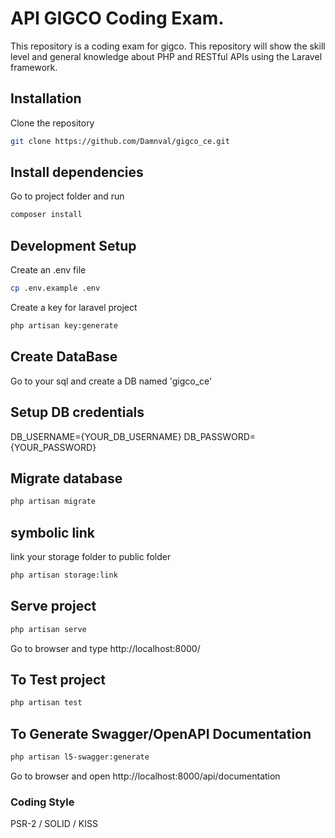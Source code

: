 # API GIGCO Coding Exam.

This repository is a coding exam for gigco. This repository will show the skill level and general knowledge about PHP and RESTful APIs using the Laravel framework. 

## Installation

Clone the repository 

```bash
git clone https://github.com/Damnval/gigco_ce.git
```

## Install dependencies

Go to project folder and run 

```bash
composer install
```

## Development Setup

Create an .env file

```bash
cp .env.example .env
```

Create a key for laravel project

```bash
php artisan key:generate
```

## Create DataBase 

Go to your sql and create a DB named 'gigco_ce'

## Setup DB credentials

DB_USERNAME={YOUR_DB_USERNAME}
DB_PASSWORD={YOUR_PASSWORD}

## Migrate database

```bash
php artisan migrate
```

## symbolic link

link your storage folder to public folder

```bash
php artisan storage:link
```

## Serve project

```bash
php artisan serve
```

Go to browser and type http://localhost:8000/

## To Test project

```bash
php artisan test
```

## To Generate Swagger/OpenAPI Documentation 

```bash
php artisan l5-swagger:generate
```

Go to browser and open http://localhost:8000/api/documentation

### Coding Style

PSR-2 / SOLID / KISS
